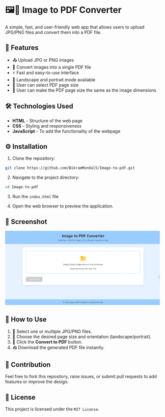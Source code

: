 # 🖼️📄 Image to PDF Converter

A simple, fast, and user-friendly web app that allows users to upload JPG/PNG files and convert them into a PDF file.

## 🌟 Features
- 📤 Upload JPG or PNG images
- 📄 Convert images into a single PDF file
- ⚡ Fast and easy-to-use interface
- 🔄 Landscape and portrait mode available
- 📏 User can select PDF page size
- 📜 User can make the PDF page size the same as the image dimensions

## 🛠️ Technologies Used
- **HTML** - Structure of the web page
- **CSS** - Styling and responsiveness
- **JavaScript** - To add the functionality of the webpage

## ⚙️ Installation

1. Clone the repository:
```bash
git clone https://github.com/BikramMondal5/Image-to-pdf.git
```

2. Navigate to the project directory:
```bash
cd Image-to-pdf
```

3. Run the `index.html` file

4. Open the web browser to preview the application.

## 📸 Screenshot
![Preview Image](Monica_2025-03-23_12-41-52.png)

## 🚀 How to Use

1. 📂 Select one or multiple JPG/PNG files.
2. 📏 Choose the desired page size and orientation (landscape/portrait).
3. 🔘 Click the **Convert to PDF** button.
4. 📥 Download the generated PDF file instantly.

## 🤝 Contribution

Feel free to fork this repository, raise issues, or submit pull requests to add features or improve the design.

## 📜 License

This project is licensed under the `MIT License`.
